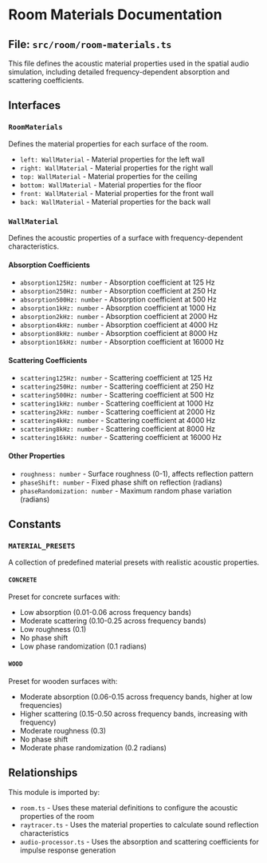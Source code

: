 # Room Materials Documentation

## File: `src/room/room-materials.ts`

This file defines the acoustic material properties used in the spatial audio simulation, including detailed frequency-dependent absorption and scattering coefficients.

## Interfaces

### `RoomMaterials`

Defines the material properties for each surface of the room.

- `left: WallMaterial` - Material properties for the left wall
- `right: WallMaterial` - Material properties for the right wall
- `top: WallMaterial` - Material properties for the ceiling
- `bottom: WallMaterial` - Material properties for the floor
- `front: WallMaterial` - Material properties for the front wall
- `back: WallMaterial` - Material properties for the back wall

### `WallMaterial`

Defines the acoustic properties of a surface with frequency-dependent characteristics.

#### Absorption Coefficients
- `absorption125Hz: number` - Absorption coefficient at 125 Hz
- `absorption250Hz: number` - Absorption coefficient at 250 Hz
- `absorption500Hz: number` - Absorption coefficient at 500 Hz
- `absorption1kHz: number` - Absorption coefficient at 1000 Hz
- `absorption2kHz: number` - Absorption coefficient at 2000 Hz
- `absorption4kHz: number` - Absorption coefficient at 4000 Hz
- `absorption8kHz: number` - Absorption coefficient at 8000 Hz
- `absorption16kHz: number` - Absorption coefficient at 16000 Hz

#### Scattering Coefficients
- `scattering125Hz: number` - Scattering coefficient at 125 Hz
- `scattering250Hz: number` - Scattering coefficient at 250 Hz
- `scattering500Hz: number` - Scattering coefficient at 500 Hz
- `scattering1kHz: number` - Scattering coefficient at 1000 Hz
- `scattering2kHz: number` - Scattering coefficient at 2000 Hz
- `scattering4kHz: number` - Scattering coefficient at 4000 Hz
- `scattering8kHz: number` - Scattering coefficient at 8000 Hz
- `scattering16kHz: number` - Scattering coefficient at 16000 Hz

#### Other Properties
- `roughness: number` - Surface roughness (0-1), affects reflection pattern
- `phaseShift: number` - Fixed phase shift on reflection (radians)
- `phaseRandomization: number` - Maximum random phase variation (radians)

## Constants

### `MATERIAL_PRESETS`

A collection of predefined material presets with realistic acoustic properties.

#### `CONCRETE`
Preset for concrete surfaces with:
- Low absorption (0.01-0.06 across frequency bands)
- Moderate scattering (0.10-0.25 across frequency bands)
- Low roughness (0.1)
- No phase shift
- Low phase randomization (0.1 radians)

#### `WOOD`
Preset for wooden surfaces with:
- Moderate absorption (0.06-0.15 across frequency bands, higher at low frequencies)
- Higher scattering (0.15-0.50 across frequency bands, increasing with frequency)
- Moderate roughness (0.3)
- No phase shift
- Moderate phase randomization (0.2 radians)

## Relationships

This module is imported by:
- `room.ts` - Uses these material definitions to configure the acoustic properties of the room
- `raytracer.ts` - Uses the material properties to calculate sound reflection characteristics
- `audio-processor.ts` - Uses the absorption and scattering coefficients for impulse response generation 